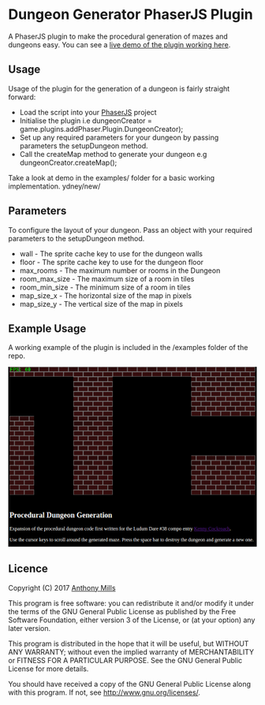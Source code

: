 # Dungeon Generator PhaserJS Plugin

A PhaserJS plugin to make the procedural generation of mazes and dungeons easy. You can see a [live demo of the plugin working here](https://www.bigsoutherly.com/games/dungeon-generator/).

## Usage 

Usage of the plugin for the generation of a dungeon is fairly straight forward:

* Load the script into your [PhaserJS](https://phaser.io/) project
* Initialise the plugin i.e dungeonCreator = game.plugins.addPhaser.Plugin.DungeonCreator);
* Set up any required parameters for your dungeon by passing parameters the setupDungeon method.
* Call the createMap method to generate your dungeon e.g dungeonCreator.createMap();

Take a look at demo in the examples/ folder for a basic working implementation.
ydney/new/
## Parameters

To configure the layout of your dungeon. Pass an object with your required parameters to the setupDungeon method.

* wall - The sprite cache key to use for the dungeon walls
* floor -  The sprite cache key to use for the dungeon floor
* max_rooms - The maximum number or rooms in the Dungeon
* room_max_size - The maximum size of a room in tiles
* room_min_size - The minimum size of a room in tiles
* map_size_x - The horizontal size of the map in pixels
* map_size_y - The vertical size of the map in pixels

## Example Usage

A working example of the plugin is included in the /examples folder of the repo.

![Example use of plugin](/screenshots/example_screenshot.png?raw=true "Plugin Demonstration")

## Licence

Copyright (C) 2017 [Anthony Mills](http://www.anthony-mills.com)

This program is free software: you can redistribute it and/or modify
it under the terms of the GNU General Public License as published by
the Free Software Foundation, either version 3 of the License, or
(at your option) any later version.

This program is distributed in the hope that it will be useful,
but WITHOUT ANY WARRANTY; without even the implied warranty of
MERCHANTABILITY or FITNESS FOR A PARTICULAR PURPOSE.  See the
GNU General Public License for more details.

You should have received a copy of the GNU General Public License
along with this program.  If not, see <http://www.gnu.org/licenses/>.